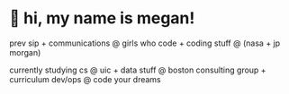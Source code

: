 <!DOCTYPE html>
<html>
<head>
<body>

  <h1>👋 hi, my name is megan!</h1>
  
  prev sip + communications @ girls who code + coding stuff @ (nasa + jp morgan)
  
  currently studying cs @ uic + data stuff @ boston consulting group + curriculum dev/ops @ code your dreams
  

</body>
</html>
